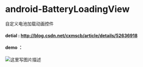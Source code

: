# android-BatteryLoadingView
自定义电池加载动画控件

#### detial : http://blog.csdn.net/cxmscb/article/details/52636918

#### demo ： 

![这里写图片描述](http://img.blog.csdn.net/20160923154511006)
